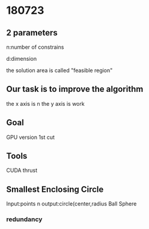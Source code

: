 # 180723
##  2 parameters
n:number of constrains

d:dimension

the solution area is called "feasible region"

##  Our task is to improve the algorithm
the x axis is n
the y axis is work

##  Goal
GPU version 1st cut

##  Tools
CUDA         thrust

##  Smallest Enclosing Circle
Input:points n
output:circle(center,radius
Ball  Sphere
### redundancy